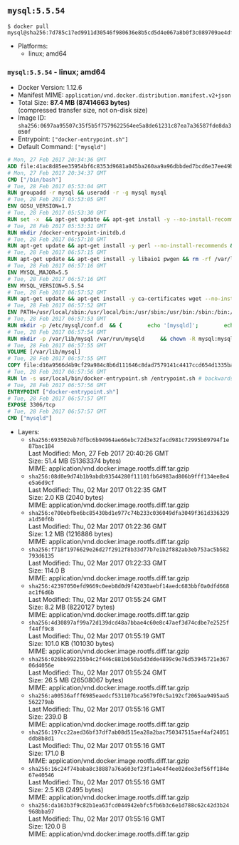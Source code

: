 ## `mysql:5.5.54`

```console
$ docker pull mysql@sha256:7d785c17ed9911d30546f980636e8b5cd5d4e067a8b0f3c089709ae4dfc74940
```

-	Platforms:
	-	linux; amd64

### `mysql:5.5.54` - linux; amd64

-	Docker Version: 1.12.6
-	Manifest MIME: `application/vnd.docker.distribution.manifest.v2+json`
-	Total Size: **87.4 MB (87414663 bytes)**  
	(compressed transfer size, not on-disk size)
-	Image ID: `sha256:0697aa95507c35f5b5f7579622564ee5a8de61231c87ea7a36587fde8da3050f`
-	Entrypoint: `["docker-entrypoint.sh"]`
-	Default Command: `["mysqld"]`

```dockerfile
# Mon, 27 Feb 2017 20:34:36 GMT
ADD file:41ac8d85ee35954bf6c8353d9681a045ba260aa9a96dbbded7bcd6e37ee49bea in / 
# Mon, 27 Feb 2017 20:34:37 GMT
CMD ["/bin/bash"]
# Tue, 28 Feb 2017 05:53:04 GMT
RUN groupadd -r mysql && useradd -r -g mysql mysql
# Tue, 28 Feb 2017 05:53:05 GMT
ENV GOSU_VERSION=1.7
# Tue, 28 Feb 2017 05:53:30 GMT
RUN set -x 	&& apt-get update && apt-get install -y --no-install-recommends ca-certificates wget && rm -rf /var/lib/apt/lists/* 	&& wget -O /usr/local/bin/gosu "https://github.com/tianon/gosu/releases/download/$GOSU_VERSION/gosu-$(dpkg --print-architecture)" 	&& wget -O /usr/local/bin/gosu.asc "https://github.com/tianon/gosu/releases/download/$GOSU_VERSION/gosu-$(dpkg --print-architecture).asc" 	&& export GNUPGHOME="$(mktemp -d)" 	&& gpg --keyserver ha.pool.sks-keyservers.net --recv-keys B42F6819007F00F88E364FD4036A9C25BF357DD4 	&& gpg --batch --verify /usr/local/bin/gosu.asc /usr/local/bin/gosu 	&& rm -r "$GNUPGHOME" /usr/local/bin/gosu.asc 	&& chmod +x /usr/local/bin/gosu 	&& gosu nobody true 	&& apt-get purge -y --auto-remove ca-certificates wget
# Tue, 28 Feb 2017 05:53:31 GMT
RUN mkdir /docker-entrypoint-initdb.d
# Tue, 28 Feb 2017 06:57:10 GMT
RUN apt-get update && apt-get install -y perl --no-install-recommends && rm -rf /var/lib/apt/lists/*
# Tue, 28 Feb 2017 06:57:15 GMT
RUN apt-get update && apt-get install -y libaio1 pwgen && rm -rf /var/lib/apt/lists/*
# Tue, 28 Feb 2017 06:57:16 GMT
ENV MYSQL_MAJOR=5.5
# Tue, 28 Feb 2017 06:57:16 GMT
ENV MYSQL_VERSION=5.5.54
# Tue, 28 Feb 2017 06:57:52 GMT
RUN apt-get update && apt-get install -y ca-certificates wget --no-install-recommends && rm -rf /var/lib/apt/lists/* 	&& wget "https://cdn.mysql.com/Downloads/MySQL-$MYSQL_MAJOR/mysql-$MYSQL_VERSION-linux2.6-x86_64.tar.gz" -O mysql.tar.gz 	&& wget "https://cdn.mysql.com/Downloads/MySQL-$MYSQL_MAJOR/mysql-$MYSQL_VERSION-linux2.6-x86_64.tar.gz.asc" -O mysql.tar.gz.asc 	&& apt-get purge -y --auto-remove ca-certificates wget 	&& export GNUPGHOME="$(mktemp -d)" 	&& gpg --keyserver ha.pool.sks-keyservers.net --recv-keys A4A9406876FCBD3C456770C88C718D3B5072E1F5 	&& gpg --batch --verify mysql.tar.gz.asc mysql.tar.gz 	&& rm -r "$GNUPGHOME" mysql.tar.gz.asc 	&& mkdir /usr/local/mysql 	&& tar -xzf mysql.tar.gz -C /usr/local/mysql --strip-components=1 	&& rm mysql.tar.gz 	&& rm -rf /usr/local/mysql/mysql-test /usr/local/mysql/sql-bench 	&& rm -rf /usr/local/mysql/bin/*-debug /usr/local/mysql/bin/*_embedded 	&& find /usr/local/mysql -type f -name "*.a" -delete 	&& apt-get update && apt-get install -y binutils && rm -rf /var/lib/apt/lists/* 	&& { find /usr/local/mysql -type f -executable -exec strip --strip-all '{}' + || true; } 	&& apt-get purge -y --auto-remove binutils
# Tue, 28 Feb 2017 06:57:52 GMT
ENV PATH=/usr/local/sbin:/usr/local/bin:/usr/sbin:/usr/bin:/sbin:/bin:/usr/local/mysql/bin:/usr/local/mysql/scripts
# Tue, 28 Feb 2017 06:57:53 GMT
RUN mkdir -p /etc/mysql/conf.d 	&& { 		echo '[mysqld]'; 		echo 'skip-host-cache'; 		echo 'skip-name-resolve'; 		echo 'datadir = /var/lib/mysql'; 		echo '!includedir /etc/mysql/conf.d/'; 	} > /etc/mysql/my.cnf
# Tue, 28 Feb 2017 06:57:54 GMT
RUN mkdir -p /var/lib/mysql /var/run/mysqld 	&& chown -R mysql:mysql /var/lib/mysql /var/run/mysqld 	&& chmod 777 /var/run/mysqld
# Tue, 28 Feb 2017 06:57:55 GMT
VOLUME [/var/lib/mysql]
# Tue, 28 Feb 2017 06:57:55 GMT
COPY file:d16a9566d4b9cf29a984c8b6d111646c8dad7579141c4417ccd654d1335ba3fc in /usr/local/bin/ 
# Tue, 28 Feb 2017 06:57:56 GMT
RUN ln -s usr/local/bin/docker-entrypoint.sh /entrypoint.sh # backwards compat
# Tue, 28 Feb 2017 06:57:56 GMT
ENTRYPOINT ["docker-entrypoint.sh"]
# Tue, 28 Feb 2017 06:57:57 GMT
EXPOSE 3306/tcp
# Tue, 28 Feb 2017 06:57:57 GMT
CMD ["mysqld"]
```

-	Layers:
	-	`sha256:693502eb7dfbc6b94964ae66ebc72d3e32facd981c72995b09794f1e87bac184`  
		Last Modified: Mon, 27 Feb 2017 20:40:26 GMT  
		Size: 51.4 MB (51363374 bytes)  
		MIME: application/vnd.docker.image.rootfs.diff.tar.gzip
	-	`sha256:08d0e9d74b1b9abdb93544280f11101fb64983ad806b9fff134ee8e4e5a6d9cf`  
		Last Modified: Thu, 02 Mar 2017 01:22:35 GMT  
		Size: 2.0 KB (2040 bytes)  
		MIME: application/vnd.docker.image.rootfs.diff.tar.gzip
	-	`sha256:e700ebfbe6bc85430bd1e977c74b233c036049dfa3049f361d336329a1d50f6b`  
		Last Modified: Thu, 02 Mar 2017 01:22:36 GMT  
		Size: 1.2 MB (1216886 bytes)  
		MIME: application/vnd.docker.image.rootfs.diff.tar.gzip
	-	`sha256:f718f1976629e26d27f2912f8b33d77b7e1b2f882ab3eb753ac5b582793d6135`  
		Last Modified: Thu, 02 Mar 2017 01:22:33 GMT  
		Size: 114.0 B  
		MIME: application/vnd.docker.image.rootfs.diff.tar.gzip
	-	`sha256:42397050efd9669c0eeb8d0d9f42030aebf14aedc683bbf0a0dfd668ac1f6d6b`  
		Last Modified: Thu, 02 Mar 2017 01:55:24 GMT  
		Size: 8.2 MB (8220127 bytes)  
		MIME: application/vnd.docker.image.rootfs.diff.tar.gzip
	-	`sha256:4d30897af99a72d139dcd48a7bbae4c60e8c47aef3d74cdbe7e2525ff44ff9c8`  
		Last Modified: Thu, 02 Mar 2017 01:55:19 GMT  
		Size: 101.0 KB (101030 bytes)  
		MIME: application/vnd.docker.image.rootfs.diff.tar.gzip
	-	`sha256:026bb992255b4c2f446c881b650a5d3dde4899c9e76d53945721e36706d4056e`  
		Last Modified: Thu, 02 Mar 2017 01:55:24 GMT  
		Size: 26.5 MB (26508067 bytes)  
		MIME: application/vnd.docker.image.rootfs.diff.tar.gzip
	-	`sha256:a00536afff6985eaedcf531107bca5679f0c5a192cf2065aa9495aa5562279ab`  
		Last Modified: Thu, 02 Mar 2017 01:55:16 GMT  
		Size: 239.0 B  
		MIME: application/vnd.docker.image.rootfs.diff.tar.gzip
	-	`sha256:197cc22aed36bf37df7ab08d515ea28a2bac750347515aef4af24051ddb8b8d1`  
		Last Modified: Thu, 02 Mar 2017 01:55:16 GMT  
		Size: 171.0 B  
		MIME: application/vnd.docker.image.rootfs.diff.tar.gzip
	-	`sha256:16c24f74baba8c38887a76a603ef23f1a4e4f4ee02dee3ef56ff184e67e40546`  
		Last Modified: Thu, 02 Mar 2017 01:55:16 GMT  
		Size: 2.5 KB (2495 bytes)  
		MIME: application/vnd.docker.image.rootfs.diff.tar.gzip
	-	`sha256:da163b3f9c82b1ea63fcd044942ebfc5fb6b3c6e1d788c62c42d3b24968bba97`  
		Last Modified: Thu, 02 Mar 2017 01:55:16 GMT  
		Size: 120.0 B  
		MIME: application/vnd.docker.image.rootfs.diff.tar.gzip
